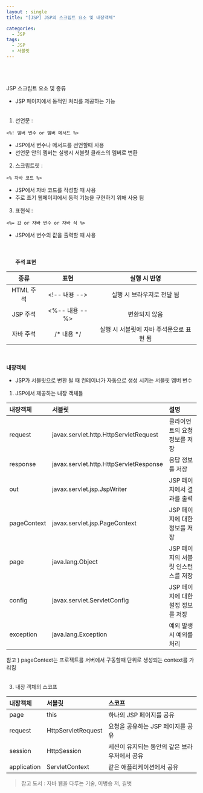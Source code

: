 ```yaml
---
layout : single
title: "[JSP] JSP의 스크립트 요소 및 내장객체"

categories:
  - JSP
tags:
  - JSP
  - 서블릿
---
```

<br/><br/><br/>
JSP 스크립트 요소 및 종류
- JSP 페이지에서 동적인 처리를 제공하는 기능
<br/><br/>
1. 선언문 : <br/>
~~~
<%! 멤버 변수 or 멤버 메서드 %>
~~~
- JSP에서 변수나 메서드를 선언할때 사용
- 선언문 안의 멤버는 실행시 서블릿 클래스의 멤버로 변환 <br/>

2. 스크립트릿 : <br/>
~~~
<% 자바 코드 %>
~~~
- JSP에서 자바 코드를 작성할 때 사용
- 주로 초기 웹페이지에서 동적 기능을 구현하기 위해 사용 됨 <br/>

3. 표현식 :<br/>
~~~
<%= 값 or 자바 변수 or 자바 식 %>
~~~
- JSP에서 변수의 값을 출력할 때 사용 <br/>
<br/><br/><br/>
**주석 표현**

|종류|표현|실행 시 반영|
|:---:|:---:|:---:|
|HTML 주석|\<\!-- 내용 -->|실행 시 브라우저로 전달 됨|
|JSP 주석|<%-- 내용 --%>|변환되지 않음|
|자바 주석|/* 내용 */|실행 시 서블릿에 자바 주석문으로 표현 됨|

<br/><br/>
**내장객체**
- JSP가 서블릿으로 변환 될 때 컨테이너가 자동으로 생성 시키는 서블릿 멤버 변수

1. JSP에서 제공하는 내장 객체들

|내장객체|서블릿|설명|
|:---|:---|:---|
|request|javax.servlet.http.HttpServletRequest|클라이언트의 요청 정보를 저장|
|response|javax.servlet.http.HttpServletResponse|응답 정보를 저장|
|out|javax.servlet.jsp.JspWriter|JSP 페이지에서 결과를 출력|
|pageContext|javax.servlet.jsp.PageContext|JSP 페이지에 대한 정보를 저장 |
|page|java.lang.Object|JSP 페이지의 서블릿 인스턴스를 저장|
|config|javax.servlet.ServletConfig|JSP 페이지에 대한 설정 정보를 저장|
|exception|java.lang.Exception|예외 발생 시 예외를 처리|

참고 ) pageContext는 프로젝트를 서버에서 구동할때 단위로 생성되는 context를 가리킴<br/><br/>


3. 내장 객체의 스코프

|내장객체|서블릿|스코프|
|:---|:---|:---|
|page|this|하나의 JSP 페이지를 공유|
|request|HttpServletRequest|요청을 공유하는 JSP 페이지를 공유|
|session|HttpSession|세션이 유지되는 동안의 같은 브라우저에서 공유|
|application|ServletContext|같은 애플리케이션에서 공유|

> 참고 도서 : 자바 웹을 다루는 기술, 이병승 저, 길벗 
